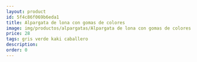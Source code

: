 ```yaml
---
layout: product
id: 5f4c86f069b6eda1
title: Alpargata de lona con gomas de colores 
image: img/productos/alpargatas/Alpargata de lona con gomas de colores =28 =gris verde kaki caballero.webp
price: 28 
tags: gris verde kaki caballero
description: 
order: 0
---
```

